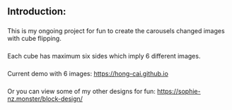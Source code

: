 ## Introduction:
###
This is my ongoing project for fun to create the carousels changed images with cube flipping.
###
Each cube has maximum six sides which imply 6 different images.
###
Current demo with 6 images: 
https://hong-cai.github.io
###
Or you can view some of my other designs for fun: 
https://sophie-nz.monster/block-design/